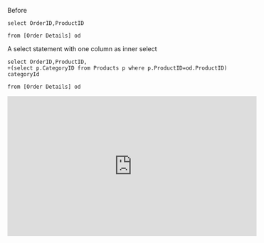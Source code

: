 ﻿Before
```csdiff
select OrderID,ProductID

from [Order Details] od 
```

A select statement with one column as inner select
```csdiff
select OrderID,ProductID,
+(select p.CategoryID from Products p where p.ProductID=od.ProductID) categoryId

from [Order Details] od 

```

<iframe width="560" height="315" src="https://www.youtube.com/embed/nli6qu_bAt8?list=PL1DEQjXG2xnLgvHTh1MJvWScqgyqvsxSu" frameborder="0" allowfullscreen></iframe>